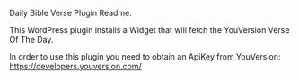 Daily Bible Verse Plugin Readme.

This WordPress plugin installs a Widget that will fetch the YouVersion Verse Of The Day.

In order to use this plugin you need to obtain an ApiKey from YouVersion: https://developers.youversion.com/
